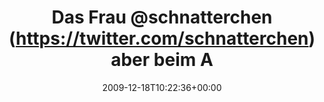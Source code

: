 ---
retweeted: false
source: <a href="http://twitter.com" rel="nofollow">Twitter Web Client</a>
entities:
  hashtags: []
  symbols: []
  user_mentions:
  - name: susi sorglos
    screen_name: schnatterchen
    indices:
    - '9'
    - '23'
    id_str: '264988714'
    id: '264988714'
  urls: []
display_text_range:
- '0'
- '99'
favorite_count: '0'
id_str: '6792389345'
truncated: false
retweet_count: '0'
id: '6792389345'
created_at: Fri Dec 18 10:22:36 +0000 2009
favorited: false
full_text: Das Frau [@schnatterchen](https://twitter.com/schnatterchen) aber beim
  Adventskalender auch jedes Mal noch eins draufsetzen muss...! :-)
lang: de
tags:
- pesos/twitter
date: '2009-12-18T10:22:36+00:00'
src: https://twitter.com/bascht/status/6792389345
original_url: https://twitter.com/bascht/status/6792389345
type: twitter_tweet
text: Das Frau [@schnatterchen](https://twitter.com/schnatterchen) aber beim Adventskalender
  auch jedes Mal noch eins draufsetzen muss...! :-)
title: Das Frau @schnatterchen (https://twitter.com/schnatterchen) aber beim A

---